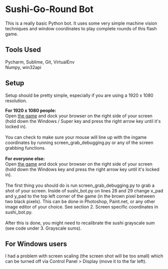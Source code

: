 Sushi-Go-Round Bot
==================

This is a really basic Python bot. It uses some very simple machine vision techniques and window coordinates to play complete rounds of this flash game.

<h2>Tools Used</h2>
Pycharm, Sublime, Git, VirtualEnv <br>	
Numpy, win32api

<h2>Setup</h2>
Setup should be pretty simple, especially if you are using a 1920 x 1080 resolution.

<b>For 1920 x 1080 people:</b> <br>
Open <a href="http://www.miniclip.com/games/sushi-go-round/en/">the game</a> and dock your browser on the right side of your screen (hold down the Windows / Super key and press the right arrow key until it's locked in).
<br><br>
You can check to make sure your mouse will line up with the ingame coordinates by running screen_grab_debugging.py or any of the screen grabbing functions.
<br><br>
<b>For everyone else:</b> <br>
Open <a href="http://www.miniclip.com/games/sushi-go-round/en/">the game</a> and dock your browser on the right side of your screen (hold down the Windows key and press the right arrow key until it's locked in).
<br><br>
The first thing you should do is run screen_grab_debugging.py to grab a shot of your screen. Inside of sushi_bot.py on lines 28 and 29 change x_pad and y_pad to the top left corner of the game (in the brown pixel between two black pixels). This can be done in Photoshop, Paint.net, or any other image editor of your choice. See section 2. Screen specific coordinates in sushi_bot.py.
<br><br>
After this is done, you might need to recalibrate the sushi grayscale sum (see code under 3. Grayscale sums).

<h2>For Windows users</h2>
I had a problem with screen scaling (the screen shot will be too small) which can be turned off via Control Panel > Display (move it to the far left).